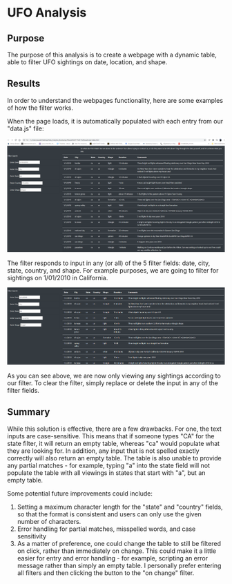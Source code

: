 # UFO Analysis

## Purpose

The purpose of this analysis is  to create a webpage with a dynamic table, able to filter UFO sightings on date, location, and shape. 



## Results

In order to understand the webpages functionality, here are some examples of how the filter works. 



When the page loads, it is automatically populated with each entry from our "data.js" file:

![unfiltered_table](static\images\unfiltered_table.png)



The filter responds to input in any (or all) of the 5 filter fields: date, city, state, country, and shape. For example purposes, we are going to filter for sightings on 1/01/2010 in California.

![filtered_table](static\images\filtered_table.PNG) 



As you can see above, we are now only viewing any sightings according to our filter. To clear the filter, simply replace or delete the input in any of the filter fields. 



## Summary

While this solution is effective, there are a few drawbacks. For one, the text inputs are case-sensitive. This means that if someone types "CA" for the state filter, it will return an empty table, whereas "ca" would populate what they are looking for. In addition, any input that is not spelled exactly correctly will also return an empty table.  The table is also unable to provide any partial matches - for example, typing "a" into the state field will not populate the table with all viewings in states that start with "a", but an empty table. 



Some potential future improvements could include:

1. Setting a maximum character length for the "state" and "country" fields, so that the format is consistent and users can only use the given number of characters. 
2. Error handling for partial matches, misspelled words, and case sensitivity
3.  As a matter of preference, one could change the table to still be filtered on click, rather than immediately on change. This could make it a little easier for entry and error handling - for example, scripting an error message rather than simply an empty table. I personally prefer entering all filters and then clicking the button to the "on change" filter.

